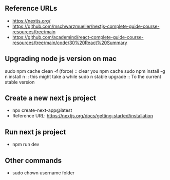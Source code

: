 Reference URLs
--------------
- https://nextjs.org/
- https://github.com/mschwarzmueller/nextjs-complete-guide-course-resources/tree/main
- https://github.com/academind/react-complete-guide-course-resources/tree/main/code/30%20React%20Summary


Upgrading node js version on mac
--------------------------------
sudo npm cache clean -f (force) :: clear you npm cache
sudo npm install -g n install n :: this might take a while
sudo n stable upgrade :: To the current stable version


Create a new next js project
----------------------------
- npx create-next-app@latest
- Reference URL: https://nextjs.org/docs/getting-started/installation


Run next js project
-------------------
- npm run dev


Other commands
--------------
- sudo chown username folder

